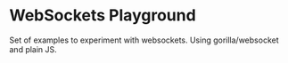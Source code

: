 # WebSockets Playground

Set of examples to experiment with websockets. Using gorilla/websocket and plain JS.